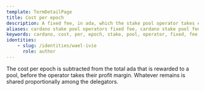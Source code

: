 ```yaml
---
template: TermDetailPage
title: Cost per epoch
description: A fixed fee, in ada, which the stake pool operator takes every epoch from the pool rewards to cover the costs of running a stake pool.
aliases: cardano stake pool operators fixed fee, cardano stake pool fees, cost per epoch, cardano stake pool operators cost per epoch
keywords: cardano, cost, per, epoch, stake, pool, operator, fixed, fee, rewards
identities: 
    - slug: /identities/wael-ivie
      role: author
---
```


The cost per epoch is subtracted from the total ada that is rewarded to a pool, before the operator takes their profit margin. Whatever remains is shared proportionally among the delegators.